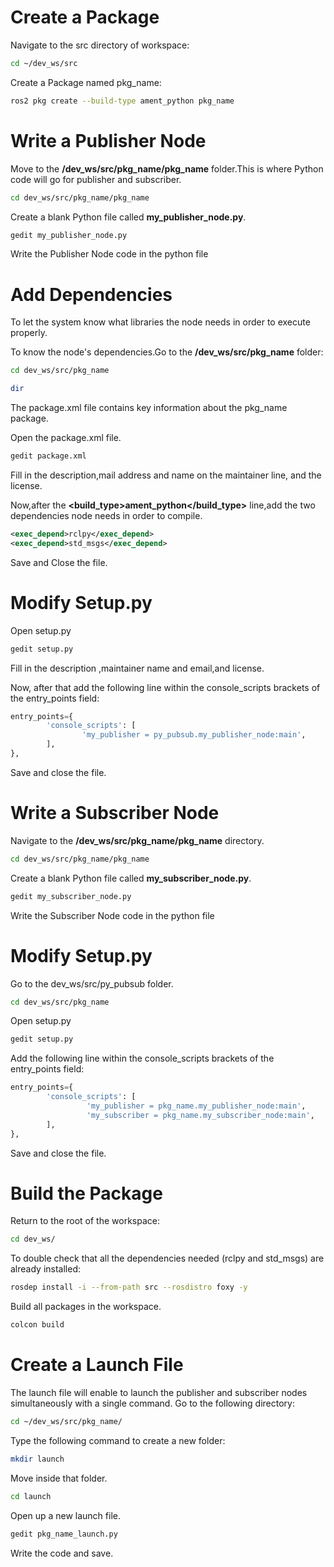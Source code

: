 # Create a Package

Navigate to the src directory of workspace:

```sh
cd ~/dev_ws/src
```
Create a Package named pkg_name:

```sh
ros2 pkg create --build-type ament_python pkg_name
```

# Write a Publisher Node
Move to the **/dev_ws/src/pkg_name/pkg_name** folder.This is where Python code will go for publisher and subscriber.
```sh
cd dev_ws/src/pkg_name/pkg_name
```
Create a blank Python file called **my_publisher_node.py**.
```sh
gedit my_publisher_node.py
```
Write the Publisher Node code in the python file

# Add Dependencies
To let the system know what libraries the node needs in order to execute properly.

To know the node's dependencies.Go to the **/dev_ws/src/pkg_name** folder:
```sh
cd dev_ws/src/pkg_name
```
```sh
dir
```
The package.xml file contains key information about the pkg_name package. 

Open the package.xml file.
```sh
gedit package.xml
```
Fill in the description,mail address and name on the maintainer line, and the license.

Now,after the **<build_type>ament_python</build_type>** line,add the two dependencies node needs in order to compile.
```xml
<exec_depend>rclpy</exec_depend>
<exec_depend>std_msgs</exec_depend>
```
Save and Close the file.
# Modify Setup.py
Open setup.py
```sh
gedit setup.py
```
Fill in the description ,maintainer name and email,and license.

Now, after that add the following line within the console_scripts brackets of the entry_points field:
```py
entry_points={
        'console_scripts': [
                'my_publisher = py_pubsub.my_publisher_node:main',
        ],
},
```
Save and close the file.

# Write a Subscriber Node
Navigate to the **/dev_ws/src/pkg_name/pkg_name** directory.
```sh
cd dev_ws/src/pkg_name/pkg_name
```
Create a blank Python file called **my_subscriber_node.py**.
```sh
gedit my_subscriber_node.py
```
Write the Subscriber Node code in the python file
# Modify Setup.py
Go to the dev_ws/src/py_pubsub folder.

```sh
cd dev_ws/src/pkg_name
```
Open setup.py
```sh
gedit setup.py
```
Add the following line within the console_scripts brackets of the entry_points field:
```py
entry_points={
        'console_scripts': [
                 'my_publisher = pkg_name.my_publisher_node:main',
                 'my_subscriber = pkg_name.my_subscriber_node:main',
        ],
},
```
Save and close the file.

# Build the Package 
Return to the root of the workspace:
```sh
cd dev_ws/
```
To double check that all the dependencies needed (rclpy and std_msgs) are already installed:
```sh
rosdep install -i --from-path src --rosdistro foxy -y
```
Build all packages in the workspace.
```sh
colcon build
```
# Create a Launch File
The launch file will enable to launch the publisher and subscriber nodes simultaneously with a single command.
Go to the following directory:
```sh
cd ~/dev_ws/src/pkg_name/
```
Type the following command to create a new folder:

```sh
mkdir launch
```
Move inside that folder.

```sh
cd launch
```
Open up a new launch file.

```sh
gedit pkg_name_launch.py
```
Write the code and save.


